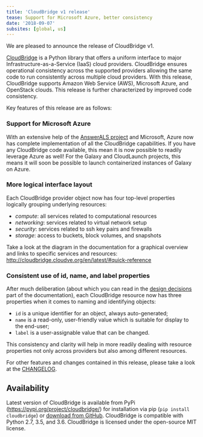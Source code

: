 ```yaml
---
title: 'CloudBridge v1 release'
tease: Support for Microsoft Azure, better consistency
date: '2018-09-07'
subsites: [global, us]
---
```

We are pleased to announce the release of CloudBridge v1.

[CloudBridge](http://cloudbridge.cloudve.org/en/latest/) is a Python library that offers a uniform interface to major Infrastructure-as-a-Service (IaaS) cloud providers. CloudBridge ensures operational consistency across the supported providers allowing the same code to run consistently across multiple cloud providers. With this release, CloudBridge supports Amazon Web Service (AWS), Microsoft Azure, and OpenStack clouds. This release is further characterized by improved code consistency.

Key features of this release are as follows:

### Support for Microsoft Azure
With an extensive help of the [AnswerALS project](https://www.answerals.org/) and Microsoft, Azure now has complete implementation of all the CloudBridge capabilities. If you have any CloudBridge code available, this mean it is now possible to readily leverage Azure as well! For the Galaxy and CloudLaunch projects, this means it will soon be possible to launch containerized instances of Galaxy on Azure.

### More logical interface layout
Each CloudBridge provider object now has four top-level properties logically grouping underlying resources:

- _compute_: all services related to computational resources
- _networking_: services related to virtual network setup
- _security_: services related to ssh key pairs and firewalls
- _storage_: access to buckets, block volumes, and snapshots

Take a look at the diagram in the documentation for a graphical overview and links to specific services and resources: http://cloudbridge.cloudve.org/en/latest/#quick-reference

### Consistent use of id, name, and label properties
After much deliberation (about which you can read in the [design decisions](http://cloudbridge.cloudve.org/en/latest/topics/design_decisions.html#resource-identification-naming-and-labeling) part of the documentation), each CloudBridge resource now has three properties when it comes to naming and identifying objects:

- `id` is a unique identifier for an object, always auto-generated;
- `name` is a read-only, user-friendly value which is suitable for display to the end-user;
- `label` is a user-assignable value that can be changed.

This consistency and clarity will help in more readily dealing with resource properties not only across providers but also among different resources.


For other features and changes contained in this release, please take a look at the [CHANGELOG](https://github.com/CloudVE/cloudbridge/blob/master/CHANGELOG.rst).

## Availability
Latest version of CloudBridge is available from PyPi (https://pypi.org/project/cloudbridge/) for installation via pip (`pip install cloudbridge`) or [download from GitHub](https://github.com/CloudVE/cloudbridge/releases). CloudBridge is compatible with Python 2.7, 3.5, and 3.6. CloudBridge is licensed under the open-source MIT license.
